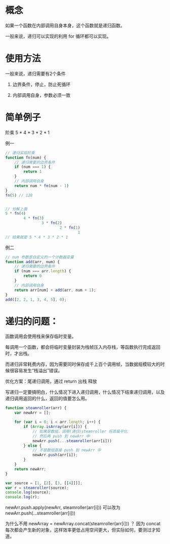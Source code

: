 # 概念

如果一个函数在内部调用自身本身，这个函数就是递归函数。

一般来说，递归可以实现的利用 for 循环都可以实现。


# 使用方法

一般来说，递归需要有2个条件

1. 边界条件，停止，防止死循环

2. 内部调用自身，参数必须一致



# 简单例子

阶乘 5 * 4 * 3 * 2 * 1

例一
```js
// 递归实现阶乘
function fn(num) {
    // 递归需要的边界条件
    if (num === 1) {
        return 1
    }
    // 内部调用自身
    return num * fn(num - 1)
}
fn(5) // 120


// 分解上面
5 * fn(4)
        4 * fn(3)
                3 * fn(2)
                        2 * fn(1)
                                1
// 结果就是 5 * 4 * 3 * 2 * 1
```

例二
```js
// num 参数是自定义的一个计数器变量
function add(arr, num) {
    // 递归需要的边界条件
    if (num === arr.length) {
        return 0
    }
    // 内部调用自身
    return arr[num] + add(arr, num + 1);
}
add([2, 2, 1, 3, 4, 5], 0);
```



# 递归的问题：

函数调用会使用栈来保存临时变量。

每调用一个函数，都会将临时变量封装为栈帧压入内存栈，等函数执行完成返回时，才出栈。

而递归非常耗费内存，因为需要同时保存成千上百个调用帧，当数据规模较大的时候很容易发生“栈溢出”错误。


优化方案：尾递归调用，通过 return 出栈 释放


写递归一定要搞明白，什么情况下进入递归调用，什么情况下结束递归调用，以及递归调用返回的什么，返回的值要怎么用。

```javascript
function steamroller(arr) {
    var newArr = [];

    for (var i = 0; i < arr.length; i++) {
        if (Array.isArray(arr[i])) {
            // 如果是数组，调用(递归)steamroller 将其扁平化
            // 然后再 push 到 newArr 中
            newArr.push(...steamroller(arr[i]))
        } else {
            // 不是数组直接 push 到 newArr 中
            newArr.push(arr[i]);
        }
    }
    return newArr;
}

var source = [1, [2], [3, [[4]]]];
var r = steamroller(source);
console.log(source);
console.log(r);
```
newArr.push.apply(newArr, steamroller(arr[i]))
可以改为
newArr.push(...steamroller(arr[i]))

为什么不用 newArray = newArray.concat(steamroller(arr[i])) ？
因为 concat 每次都会产生新的对象，这样效率更低占用空间更大，但实际如何，要测过才知道。